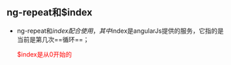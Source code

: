 ## ng-repeat和$index

* ng-repeat和$index配合使用，其中$index是angularJs提供的服务，它指的是当前是第几次==循环==；

  <font color="red">$index是从0开始的</font>

